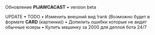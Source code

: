 Обновление **PIJAWCACAST** • version beta

UPDATE
 • 
TODO 
 • Изменить внешний вид !rank (Возможно будет в формате **CARD** (картинки))
 • Допилить ошибки которые не видят обычные юзеры
 • Купить машинку за 2000 для деплоя бота 24/7